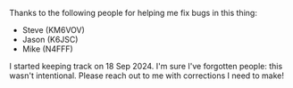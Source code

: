 Thanks to the following people for helping me fix bugs in this thing:

* Steve (KM6VOV)
* Jason (K6JSC)
* Mike (N4FFF)

I started keeping track on 18 Sep 2024.
I'm sure I've forgotten people:
this wasn't intentional.
Please reach out to me with corrections I need to make!
